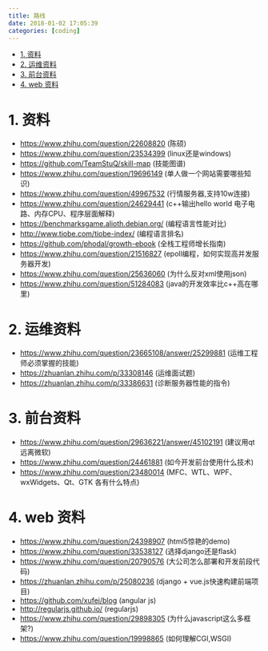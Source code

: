 ```yaml
---
title: 路线
date: 2018-01-02 17:05:39
categories: [coding]
---
```


<!-- TOC -->

- [1. 资料](#1-资料)
- [2. 运维资料](#2-运维资料)
- [3. 前台资料](#3-前台资料)
- [4. web 资料](#4-web-资料)

<!-- /TOC -->

<a id="markdown-1-资料" name="1-资料"></a>
# 1. 资料

* https://www.zhihu.com/question/22608820 (陈硕)
* https://www.zhihu.com/question/23534399 (linux还是windows)
* https://github.com/TeamStuQ/skill-map (技能图谱)
* https://www.zhihu.com/question/19696149 (单人做一个网站需要哪些知识)
* https://www.zhihu.com/question/49967532 (行情服务器,支持10w连接)
* https://www.zhihu.com/question/24629441 (c++输出hello world 电子电路、内存CPU、程序层面解释)
* https://benchmarksgame.alioth.debian.org/ (编程语言性能对比)
* http://www.tiobe.com/tiobe-index/ (编程语言排名)
* https://github.com/phodal/growth-ebook (全栈工程师增长指南)
* https://www.zhihu.com/question/21516827 (epoll编程，如何实现高并发服务器开发)
* https://www.zhihu.com/question/25636060 (为什么反对xml使用json)
* https://www.zhihu.com/question/51284083 (java的开发效率比c++高在哪里)

<a id="markdown-2-运维资料" name="2-运维资料"></a>
# 2. 运维资料

* https://www.zhihu.com/question/23665108/answer/25299881 (运维工程师必须掌握的技能)
* https://zhuanlan.zhihu.com/p/33308146 (运维面试题)
* https://zhuanlan.zhihu.com/p/33386631 (诊断服务器性能的指令)

<a id="markdown-3-前台资料" name="3-前台资料"></a>
# 3. 前台资料

* https://www.zhihu.com/question/29636221/answer/45102191 (建议用qt远离微软)
* https://www.zhihu.com/question/24461881 (如今开发前台使用什么技术)
* https://www.zhihu.com/question/23480014 (MFC、WTL、WPF、wxWidgets、Qt、GTK 各有什么特点)


<a id="markdown-4-web-资料" name="4-web-资料"></a>
# 4. web 资料

* https://www.zhihu.com/question/24398907 (html5惊艳的demo)
* https://www.zhihu.com/question/33538127 (选择django还是flask)
* https://www.zhihu.com/question/20790576 (大公司怎么部署和开发前段代码)
* https://zhuanlan.zhihu.com/p/25080236 (django + vue.js快速构建前端项目)
* https://github.com/xufei/blog (angular js)
* http://regularjs.github.io/ (regularjs)
* https://www.zhihu.com/question/29898305 (为什么javascript这么多框架?)
* https://www.zhihu.com/question/19998865 (如何理解CGI,WSGI)
